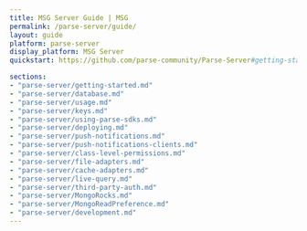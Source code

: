 ```yaml
---
title: MSG Server Guide | MSG
permalink: /parse-server/guide/
layout: guide
platform: parse-server
display_platform: MSG Server
quickstart: https://github.com/parse-community/Parse-Server#getting-started

sections:
- "parse-server/getting-started.md"
- "parse-server/database.md"
- "parse-server/usage.md"
- "parse-server/keys.md"
- "parse-server/using-parse-sdks.md"
- "parse-server/deploying.md"
- "parse-server/push-notifications.md"
- "parse-server/push-notifications-clients.md"
- "parse-server/class-level-permissions.md"
- "parse-server/file-adapters.md"
- "parse-server/cache-adapters.md"
- "parse-server/live-query.md"
- "parse-server/third-party-auth.md"
- "parse-server/MongoRocks.md"
- "parse-server/MongoReadPreference.md"
- "parse-server/development.md"
---
```

